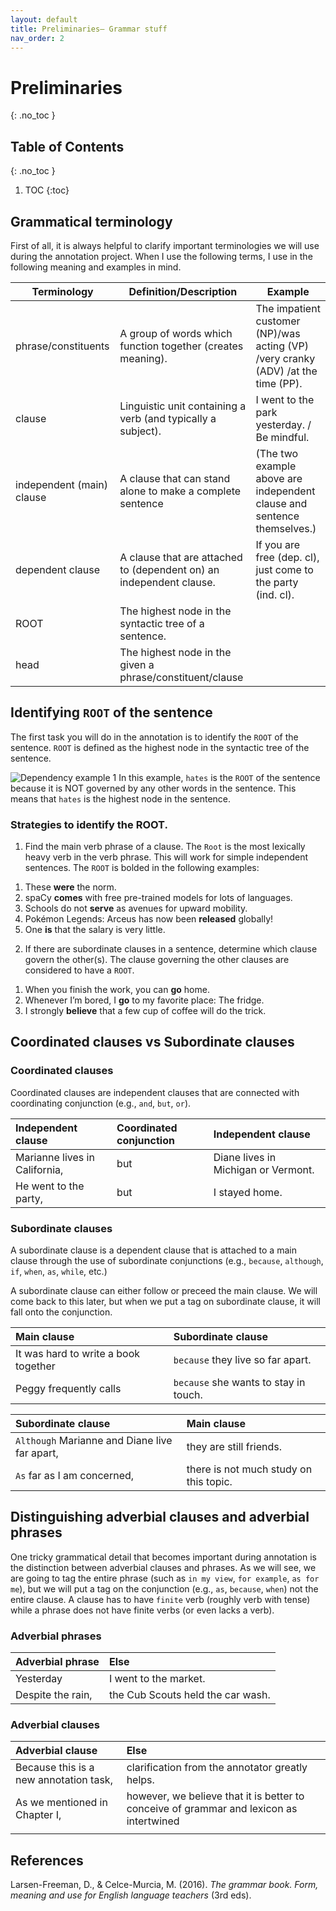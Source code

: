 ```yaml
---
layout: default
title: Preliminaries— Grammar stuff
nav_order: 2
---
```


# Preliminaries 
{: .no_toc }
## Table of Contents
{: .no_toc }

1. TOC
{:toc}

## Grammatical terminology
First of all, it is always helpful to clarify important terminologies we will use during the annotation project. When I use the following terms, I use in the following meaning and examples in mind.

| Terminology               | Definition/Description                                              | Example                                                                           |
| ------------------------- | ------------------------------------------------------------------- | --------------------------------------------------------------------------------- |
| phrase/constituents       | A group of words which function together (creates meaning).         | The impatient customer (NP)/was acting (VP) /very cranky (ADV) /at the time (PP). |
| clause                    | Linguistic unit containing a verb (and typically a subject).        | I went to the park yesterday. / Be mindful.                                       |
| independent (main) clause | A clause that can stand alone to make a complete sentence           | (The two example above are independent clause and sentence themselves.)           |
| dependent clause          | A clause that are attached to (dependent on) an independent clause. | If you are free (dep. cl), just come to the party (ind. cl).                      |
| ROOT                      | The highest node in the syntactic tree of a sentence.               |                                                                                   |
| head                      | The highest node in the given a phrase/constituent/clause           |                                                                                   |

## Identifying `ROOT` of the sentence
The first task you will do in the annotation is to identify the `ROOT` of the sentence. 
`ROOT` is defined as the highest node in the syntactic tree of the sentence.

![Dependency example 1](/figures/dep1.png)
In this example, `hates` is the `ROOT` of the sentence because it is NOT governed by any other words in the sentence. This means that `hates` is the highest node in the sentence.

### Strategies to identify the ROOT.

1) Find the main verb phrase of a clause. The `Root` is the most lexically heavy verb in the verb phrase. This will work for simple independent sentences. The `ROOT` is bolded in the following examples:
   
 1. These **were** the norm.
 2. spaCy **comes** with free pre-trained models for lots of languages.
 3. Schools do not **serve** as avenues for upward mobility.
 4. Pokémon Legends: Arceus has now been **released** globally! 
 5. One **is** that the salary is very little.

2) If there are subordinate clauses in a sentence, determine which clause govern the other(s). The clause governing the other clauses are considered to have a `ROOT`.

 1. When you finish the work, you can **go** home.
 2. Whenever I’m bored, I **go** to my favorite place: The fridge.
 3. I strongly **believe** that a few cup of coffee will do the trick.


## Coordinated clauses vs Subordinate clauses

### Coordinated clauses
Coordinated clauses are independent clauses that are connected with coordinating conjunction (e.g., `and`, `but`, `or`).

| Independent clause            | Coordinated conjunction | Independent clause                  |
| :---------------------------- | :---------------------- | :---------------------------------- |
| Marianne lives in California, | but                     | Diane lives in Michigan or Vermont. |
| He went to the party,         | but                     | I stayed home.                      |

### Subordinate clauses
A subordinate clause is a dependent clause that is attached to a main clause through the use of subordinate conjunctions (e.g., `because`, `although`, `if`, `when`, `as`, `while`, etc.)

A subordinate clause can either follow or preceed the main clause. We will come back to this later, but when we put a tag on subordinate clause, it will fall onto the conjunction.

| Main clause                          | Subordinate clause                    |
| :----------------------------------- | :------------------------------------ |
| It was hard to write a book together | `because` they live so far apart.     |
| Peggy frequently calls               | `because` she wants to stay in touch. |

| Subordinate clause                            | Main clause                            |
| :-------------------------------------------- | :------------------------------------- |
| `Although` Marianne and Diane live far apart, | they are still friends.                |
| `As` far as I am concerned,                   | there is not much study on this topic. |

## Distinguishing adverbial clauses and adverbial phrases

One tricky grammatical detail that becomes important during annotation is the distinction between adverbial clauses and phrases.
As we will see, we are going to tag the entire phrase (such as `in my view`, `for example`, `as for me`), but we will put a tag on the conjunction (e.g., `as`, `because`, `when`) not the entire clause.
A clause has to have `finite` verb (roughly verb with tense) while a phrase does not have finite verbs (or even lacks a verb).

### Adverbial phrases

| Adverbial phrase  | Else                              |
| :---------------- | :-------------------------------- |
| Yesterday         | I went to the market.             |
| Despite the rain, | the Cub Scouts held the car wash. |

### Adverbial clauses
| Adverbial clause                       | Else                                                                                    |
| :------------------------------------- | :-------------------------------------------------------------------------------------- |
| Because this is a new annotation task, | clarification from the annotator greatly helps.                                         |
| As we mentioned in Chapter I,          | however, we believe that it is better to conceive of grammar and lexicon as intertwined |
|                                        |                                                                                         |

## References
Larsen-Freeman, D., & Celce-Murcia, M. (2016). *The grammar book. Form, meaning and use for English language teachers* (3rd eds).

